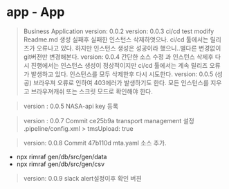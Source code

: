 # app - App
> Business Application
> version: 0.0.2
> version: 0.0.3
ci/cd test modify Readme.md 
생성 실패후 실패한 인스턴스 삭제하엿으나. ci/cd 툴에서는 릴리즈가 오류나고 있다. 
하지만 인스턴스 생성은 성공이라 했으니..별다른 변경없이 git버젼만 변경해본다. 
> version: 0.0.4
간단한 소스 수정 과 인스턴스 삭제후 다시 진행에서는 인스턴스 생성이 정상적이지만 ci/cd 툴에서는 계속 릴리즈 오류가 발생하고 있다.
인스턴스를 모두 삭제한후 다시 시도한다.
> version: 0.0.5 (성공)
브라우져 오류로 인하여 403에러가 발생하기도 한다. 모든 인스턴스를 지우고 브라우져캐쉬 또는 스크릿 모드로 확인해야 한다.

> version : 0.0.5
NASA-api key 등록

> version : 0.0.7 Commit ce25b9a
transport management 설정
.pipeline/config.xml > tmsUpload: true 

> version: 0.0.8 Commit 47b110d
mta.yaml 소스 추가. 
- npx rimraf gen/db/src/gen/data
- npx rimraf gen/db/src/gen/csv

> version: 0.0.9 
slack alert설정이후 확인 버젼